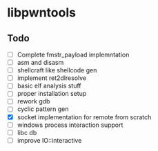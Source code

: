 # libpwntools

## Todo
   - [ ] Complete fmstr_payload implemntation
   - [ ] asm and disasm 
   - [ ] shellcraft like shellcode gen
   - [ ] implement ret2dlresolve
   - [ ] basic elf analysis stuff
   - [ ] proper installation setup
   - [ ] rework gdb
   - [ ] cyclic pattern gen
   - [x] socket implementation for remote from scratch
   - [ ] windows process interaction support
   - [ ] libc db
   - [ ] improve IO::interactive
